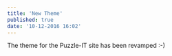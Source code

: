 ```yaml
---
title: 'New Theme'
published: true
date: '10-12-2016 16:02'
---
```


The theme for the Puzzle-IT site has been revamped :-)